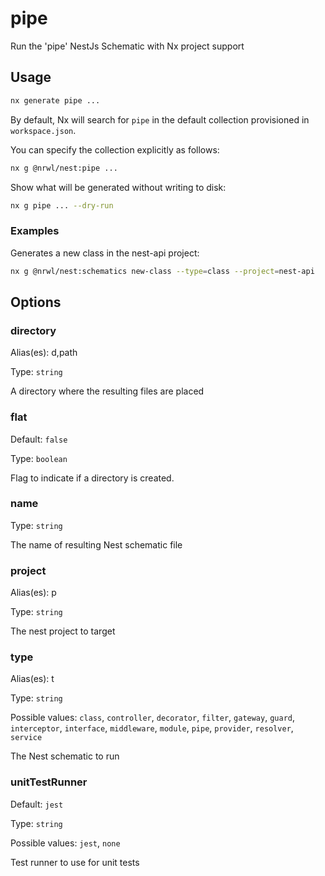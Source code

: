 # pipe

Run the 'pipe' NestJs Schematic with Nx project support

## Usage

```bash
nx generate pipe ...
```

By default, Nx will search for `pipe` in the default collection provisioned in `workspace.json`.

You can specify the collection explicitly as follows:

```bash
nx g @nrwl/nest:pipe ...
```

Show what will be generated without writing to disk:

```bash
nx g pipe ... --dry-run
```

### Examples

Generates a new class in the nest-api project:

```bash
nx g @nrwl/nest:schematics new-class --type=class --project=nest-api
```

## Options

### directory

Alias(es): d,path

Type: `string`

A directory where the resulting files are placed

### flat

Default: `false`

Type: `boolean`

Flag to indicate if a directory is created.

### name

Type: `string`

The name of resulting Nest schematic file

### project

Alias(es): p

Type: `string`

The nest project to target

### type

Alias(es): t

Type: `string`

Possible values: `class`, `controller`, `decorator`, `filter`, `gateway`, `guard`, `interceptor`, `interface`, `middleware`, `module`, `pipe`, `provider`, `resolver`, `service`

The Nest schematic to run

### unitTestRunner

Default: `jest`

Type: `string`

Possible values: `jest`, `none`

Test runner to use for unit tests
